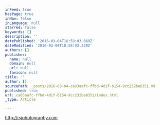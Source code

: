 ```yaml
---
inFeed: true
hasPage: true
inNav: false
inLanguage: null
starred: false
keywords: []
description: ''
datePublished: '2016-03-04T18:58:03.669Z'
dateModified: '2016-03-04T18:58:03.328Z'
authors: []
publisher:
  name: null
  domain: null
  url: null
  favicon: null
title: ''
author: []
sourcePath: _posts/2016-03-04-ca83aafc-ffbd-4d1f-b154-9cc232be8351.md
published: true
url: ca83aafc-ffbd-4d1f-b154-9cc232be8351/index.html
_type: Article

---
```

http://rsjphotography.com
